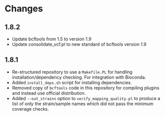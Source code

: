 # Changes

## 1.8.2

*  Update bcftools from 1.5 to version 1.9
*  Update consolidate_vcf.pl to new standard of bcftools version 1.9

## 1.8.1

* Re-structured repository to use a `Makefile.PL` for handling installation/dependency checking. For integration with Bioconda.
* Added `install_deps.sh` script for installing dependencies.
* Removed copy of `bcftools` code in this repository for compiling plugins and instead use official distribution.
* Added `--out_strains` option to `verify_mapping_quality.pl` to produce a list of only the strain/sample names which did not pass the minimum coverage checks.
